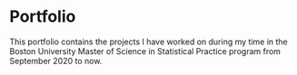 # Portfolio

This portfolio contains the projects I have worked on during my time in the Boston University Master of Science in Statistical Practice program from September 2020 to now.
